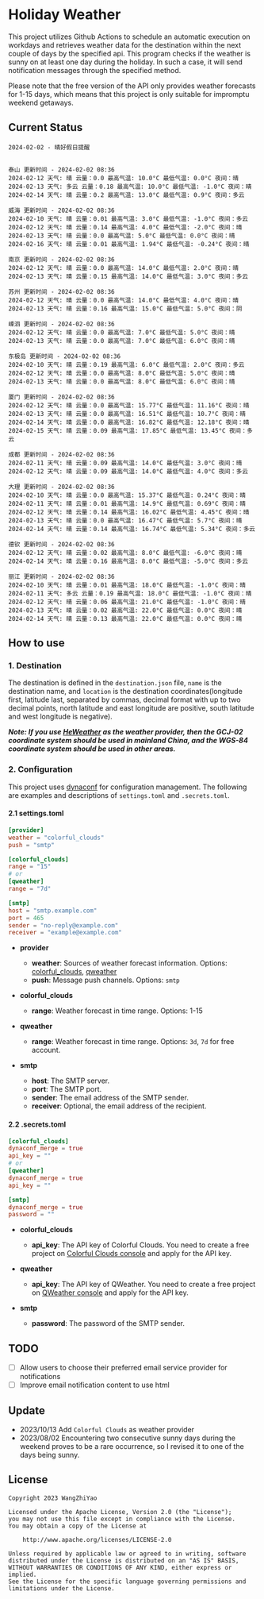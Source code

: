 # Holiday Weather

This project utilizes Github Actions to schedule an automatic execution on workdays and retrieves weather data for the destination within the next couple of days by the  specified api.
This program checks if the weather is sunny on at least one day during the holiday. In such a case, it will send notification messages through the specified method.

Please note that the free version of the API only provides weather forecasts for 1-15 days, which means that this project is only suitable for impromptu weekend getaways.

## Current Status

```
2024-02-02 - 晴好假日提醒


泰山 更新时间 - 2024-02-02 08:36
2024-02-12 天气: 晴 云量：0.0 最高气温: 10.0°C 最低气温: 0.0°C 夜间：晴
2024-02-13 天气: 多云 云量：0.18 最高气温: 10.0°C 最低气温: -1.0°C 夜间：晴
2024-02-14 天气: 晴 云量：0.2 最高气温: 13.0°C 最低气温: 0.9°C 夜间：多云

威海 更新时间 - 2024-02-02 08:36
2024-02-10 天气: 晴 云量：0.01 最高气温: 3.0°C 最低气温: -1.0°C 夜间：多云
2024-02-12 天气: 晴 云量：0.14 最高气温: 4.0°C 最低气温: -2.0°C 夜间：晴
2024-02-13 天气: 晴 云量：0.0 最高气温: 5.0°C 最低气温: 0.0°C 夜间：晴
2024-02-16 天气: 晴 云量：0.01 最高气温: 1.94°C 最低气温: -0.24°C 夜间：晴

南京 更新时间 - 2024-02-02 08:36
2024-02-12 天气: 晴 云量：0.0 最高气温: 14.0°C 最低气温: 2.0°C 夜间：晴
2024-02-13 天气: 晴 云量：0.15 最高气温: 14.0°C 最低气温: 3.0°C 夜间：多云

苏州 更新时间 - 2024-02-02 08:36
2024-02-12 天气: 晴 云量：0.0 最高气温: 14.0°C 最低气温: 4.0°C 夜间：晴
2024-02-13 天气: 晴 云量：0.16 最高气温: 15.0°C 最低气温: 5.0°C 夜间：阴

嵊泗 更新时间 - 2024-02-02 08:36
2024-02-12 天气: 晴 云量：0.0 最高气温: 7.0°C 最低气温: 5.0°C 夜间：晴
2024-02-13 天气: 晴 云量：0.0 最高气温: 7.0°C 最低气温: 6.0°C 夜间：晴

东极岛 更新时间 - 2024-02-02 08:36
2024-02-10 天气: 晴 云量：0.19 最高气温: 6.0°C 最低气温: 2.0°C 夜间：多云
2024-02-12 天气: 晴 云量：0.0 最高气温: 8.0°C 最低气温: 5.0°C 夜间：晴
2024-02-13 天气: 晴 云量：0.0 最高气温: 8.0°C 最低气温: 6.0°C 夜间：晴

厦门 更新时间 - 2024-02-02 08:36
2024-02-12 天气: 晴 云量：0.0 最高气温: 15.77°C 最低气温: 11.16°C 夜间：晴
2024-02-13 天气: 晴 云量：0.0 最高气温: 16.51°C 最低气温: 10.7°C 夜间：晴
2024-02-14 天气: 晴 云量：0.0 最高气温: 16.82°C 最低气温: 12.18°C 夜间：晴
2024-02-15 天气: 晴 云量：0.09 最高气温: 17.85°C 最低气温: 13.45°C 夜间：多云

成都 更新时间 - 2024-02-02 08:36
2024-02-11 天气: 晴 云量：0.09 最高气温: 14.0°C 最低气温: 3.0°C 夜间：晴
2024-02-12 天气: 晴 云量：0.09 最高气温: 14.0°C 最低气温: 4.0°C 夜间：多云

大理 更新时间 - 2024-02-02 08:36
2024-02-10 天气: 晴 云量：0.0 最高气温: 15.37°C 最低气温: 0.24°C 夜间：晴
2024-02-11 天气: 晴 云量：0.01 最高气温: 14.9°C 最低气温: 0.69°C 夜间：晴
2024-02-12 天气: 晴 云量：0.14 最高气温: 16.02°C 最低气温: 4.45°C 夜间：晴
2024-02-13 天气: 晴 云量：0.0 最高气温: 16.47°C 最低气温: 5.7°C 夜间：晴
2024-02-14 天气: 晴 云量：0.14 最高气温: 16.74°C 最低气温: 5.34°C 夜间：多云

德钦 更新时间 - 2024-02-02 08:36
2024-02-12 天气: 晴 云量：0.02 最高气温: 8.0°C 最低气温: -6.0°C 夜间：晴
2024-02-14 天气: 晴 云量：0.16 最高气温: 8.0°C 最低气温: -5.0°C 夜间：多云

丽江 更新时间 - 2024-02-02 08:36
2024-02-10 天气: 晴 云量：0.01 最高气温: 18.0°C 最低气温: -1.0°C 夜间：晴
2024-02-11 天气: 多云 云量：0.19 最高气温: 18.0°C 最低气温: -1.0°C 夜间：晴
2024-02-12 天气: 晴 云量：0.06 最高气温: 21.0°C 最低气温: -1.0°C 夜间：晴
2024-02-13 天气: 晴 云量：0.02 最高气温: 22.0°C 最低气温: 0.0°C 夜间：晴
2024-02-14 天气: 晴 云量：0.13 最高气温: 22.0°C 最低气温: 0.0°C 夜间：晴

```

## How to use

### 1. Destination

The destination is defined in the `destination.json` file, `name` is the destination name, and `location` is the destination coordinates(longitude first, latitude last, separated by commas, decimal format with up to two decimal points, north latitude and east longitude are positive, south latitude and west longitude is negative).

***Note: If you use [HeWeather](https://dev.qweather.com/docs/) as the weather provider, then the GCJ-02 coordinate system should be used in mainland China, and the WGS-84 coordinate system should be used in other areas.***

### 2. Configuration

This project uses [dynaconf](https://github.com/dynaconf/dynaconf) for configuration management. The following are examples and descriptions of `settings.toml`  and `.secrets.toml`.

#### 2.1 settings.toml

```toml
[provider]
weather = "colorful_clouds"
push = "smtp"

[colorful_clouds]
range = "15"
# or
[qweather]
range = "7d"

[smtp]
host = "smtp.example.com"
port = 465
sender = "no-reply@example.com"
receiver = "example@example.com"
```
- **provider**
  - **weather**: Sources of weather forecast information. Options: [colorful_clouds](https://docs.caiyunapp.com/docs/daily), [qweather](https://dev.qweather.com/docs/api/weather/weather-daily-forecast/)
  - **push**: Message push channels. Options: `smtp`

- **colorful_clouds**
  - **range**:  Weather forecast in time range. Options: 1-15

- **qweather**
  - **range**: Weather forecast in time range. Options: `3d`, `7d` for free account.

- **smtp**
  - **host**: The SMTP server.
  - **port**: The SMTP port.
  - **sender**: The email address of the SMTP sender.
  - **receiver**: Optional, the email address of the recipient.

#### 2.2 .secrets.toml

```toml
[colorful_clouds]
dynaconf_merge = true
api_key = ""
# or
[qweather]
dynaconf_merge = true
api_key = ""

[smtp]
dynaconf_merge = true
password = ""
```

- **colorful_clouds**
  - **api_key**:  The API key of Colorful Clouds. You need to create a free project on [Colorful Clouds console](https://platform.caiyunapp.com/dashboard/index) and apply for the API key.

- **qweather**
  - **api_key**: The API key of QWeather. You need to create a free project on [QWeather console](https://console.qweather.com/#/console) and apply for the API key.

- **smtp**
  - **password**: The password of the SMTP sender.


## TODO

- [ ] Allow users to choose their preferred email service provider for notifications
- [ ] Improve email notification content to use html

## Update
- 2023/10/13 Add `Colorful Clouds` as weather provider 
- 2023/08/02 Encountering two consecutive sunny days during the weekend proves to be a rare occurrence, so I revised it to one of the days being sunny.

## License

    Copyright 2023 WangZhiYao
    
    Licensed under the Apache License, Version 2.0 (the "License");
    you may not use this file except in compliance with the License.
    You may obtain a copy of the License at
    
        http://www.apache.org/licenses/LICENSE-2.0
    
    Unless required by applicable law or agreed to in writing, software
    distributed under the License is distributed on an "AS IS" BASIS,
    WITHOUT WARRANTIES OR CONDITIONS OF ANY KIND, either express or implied.
    See the License for the specific language governing permissions and
    limitations under the License.

